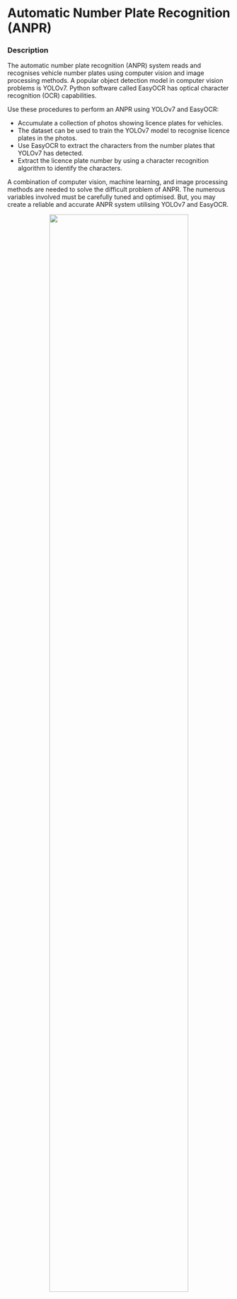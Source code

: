 # Automatic Number Plate Recognition (ANPR)

### Description

The automatic number plate recognition (ANPR) system reads and recognises vehicle number plates using computer vision and image processing methods. A popular object detection model in computer vision problems is YOLOv7. Python software called EasyOCR has optical character recognition (OCR) capabilities.

Use these procedures to perform an ANPR using YOLOv7 and EasyOCR:

* Accumulate a collection of photos showing licence plates for vehicles.
* The dataset can be used to train the YOLOv7 model to recognise licence plates in the photos.
* Use EasyOCR to extract the characters from the number plates that YOLOv7 has detected.
* Extract the licence plate number by using a character recognition algorithm to identify the characters.

A combination of computer vision, machine learning, and image processing methods are needed to solve the difficult problem of ANPR. The numerous variables involved must be carefully tuned and optimised. But, you may create a reliable and accurate ANPR system utilising YOLOv7 and EasyOCR.
<div align="center">
    <img src="./performance.png" width="79%"/>
</div>


